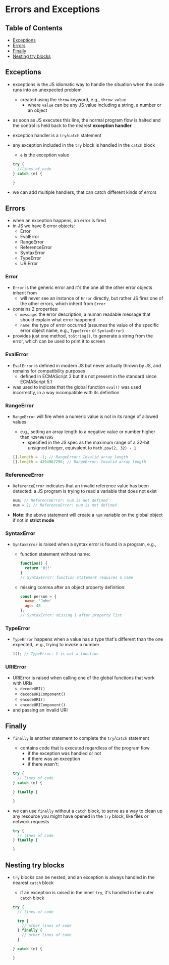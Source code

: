 # Errors and Exceptions

## Table of Contents <!-- omit in toc -->

- [Exceptions](#exceptions)
- [Errors](#errors)
- [Finally](#finally)
- [Nesting try blocks](#nesting-try-blocks)


## Exceptions

- exceptions is the JS idiomatic way to handle the situation when the code runs into an unexpected problem
  - created using the `throw` keyword, e.g., `throw value`
    - where `value` can be any JS value including a string, a number or an object
- as soon as JS executes this line, the normal program flow is halted and the control is held back to the nearest **exception handler**
- exception handler is a `try`/`catch` statement
- any exception included in the `try` block is handled in the `catch` block
  - `e` is the exception value

  ```js
  try {
    //lines of code
  } catch (e) {

  }
  ```

- we can add multiple handlers, that can catch different kinds of errors


## Errors

- when an exception happens, an error is fired
- in JS we have 8 error objects:
  - Error
  - EvalError
  - RangeError
  - ReferenceError
  - SyntaxError
  - TypeError
  - URIError

### Error

- `Error` is the generic error and it's the one all the other error objects inherit from
  - will never see an instance of `Error` directly, but rather JS fires one of the other errors, which inherit from `Error`
- contains 2 properties:
  - `message`: the error description, a human readable message that should explain what error happened
  - `name`: the type of error occurred (assumes the value of the specific error object name, e.g., `TypeError` or `SyntaxError`)
- provides just one method, `toString()`, to generate a string from the error, which can be used to print it to screen

### EvalError

- `EvalError` is defined in modern JS but never actually thrown by JS, and remains for compatibility purposes
  - defined in ECMAScript 3 but it's not present in the standard since ECMAScript 5.1
- was used to indicate that the global function `eval()` was used incorrectly, in a way incompatible with its definition

### RangeError

- `RangeError` will fire when a numeric value is not in its range of allowed values
  - e.g., setting an array length to a negative value or number higher than `4294967295`
    - specified in the JS spec as the maximum range of a 32-bit unsigned integer, equivalent to `Math.pow(2, 32) - 1`

  ```js
  [].length = -1; // RangeError: Invalid array length
  [].length = 4294967296; // RangeError: Invalid array length
  ```

### ReferenceError

- `ReferenceError` indicates that an invalid reference value has been detected: a JS program is trying to read a variable that does not exist

  ```js
  num; // ReferenceError: num is not defined
  num = 2; // ReferenceError: num is not defined
  ```

- **Note**: the above statement will create a `num` variable on the global object if not in **strict mode**

### SyntaxError

- `SyntaxError` is raised when a syntax error is found in a program, e.g.,
  - function statement without name:

    ```js
    function() {
      return 'Hi!'
    }
    // SyntaxError: function statement requires a name
    ```

  - missing comma after an object property definition:

    ```js
    const person = {
      name: 'John'
      age: 48
    };
    // SyntaxError: missing } after property list
    ```

### TypeError

- `TypeError` happens when a value has a type that's different than the one expected, .e.g., trying to invoke a number

  ```js
  1(); // TypeError: 1 is not a function
  ```

### URIError

- URIError is raised when calling one of the global functions that work with URIs
  - `decodeURI()`
  - `decodeURIComponent()`
  - `encodeURI()`
  - `encodeURIComponent()`
- and passing an invalid URI


## Finally

- `finally` is another statement to complete the `try`/`catch` statement
  - contains code that is executed regardless of the program flow
    - if the exception was handled or not
    - if there was an exception
    - if there wasn't:

  ```js
  try {
    // lines of code
  } catch (e) {

  } finally {

  }
  ```

- we can use `finally` without a `catch` block, to serve as a way to clean up any resource you might have opened in the `try` block, like files or network requests

  ```js
  try {
    // lines of code
  } finally {

  }
  ```


## Nesting try blocks

- `try` blocks can be nested, and an exception is always handled in the nearest `catch` block
  - if an exception is raised in the inner `try`, it's handled in the outer `catch` block

  ```js
  try {
    // lines of code

    try {
      // other lines of code
    } finally {
      // other lines of code
    }

  } catch (e) {

  }
  ```
